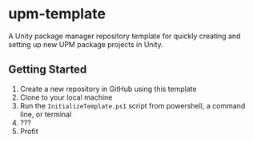 # upm-template

A Unity package manager repository template for quickly creating and setting up new UPM package projects in Unity.

## Getting Started

1. Create a new repository in GitHub using this template
2. Clone to your local machine
3. Run the `InitializeTemplate.ps1` script from powershell, a command line, or terminal
4. ???
5. Profit

